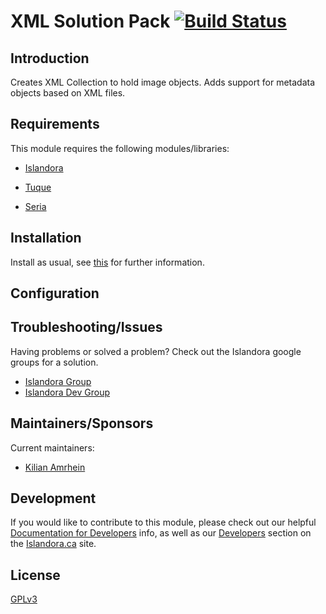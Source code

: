 # XML Solution Pack [![Build Status](https://travis-ci.org/Islandora/islandora_solution_pack_xml.png?branch=7.x)](https://travis-ci.org/Islandora/islandora_solution_pack_xml)

## Introduction

Creates XML Collection to hold image objects. Adds support for metadata objects based on XML files.

## Requirements

This module requires the following modules/libraries:

* [Islandora](https://github.com/islandora/islandora)
* [Tuque](https://github.com/islandora/tuque)

* [Seria](https://github.com/rtluckie/seria)

## Installation

Install as usual, see [this](https://drupal.org/documentation/install/modules-themes/modules-7) for further information.

## Configuration


## Troubleshooting/Issues

Having problems or solved a problem? Check out the Islandora google groups for a solution.

* [Islandora Group](https://groups.google.com/forum/?hl=en&fromgroups#!forum/islandora)
* [Islandora Dev Group](https://groups.google.com/forum/?hl=en&fromgroups#!forum/islandora-dev)

## Maintainers/Sponsors
Current maintainers:

* [Kilian Amrhein](https://github.com/kamrhein)

## Development

If you would like to contribute to this module, please check out our helpful [Documentation for Developers](https://github.com/Islandora/islandora/wiki#wiki-documentation-for-developers) info, as well as our [Developers](http://islandora.ca/developers) section on the [Islandora.ca](http://islandora.ca) site.

## License

[GPLv3](http://www.gnu.org/licenses/gpl-3.0.txt)
